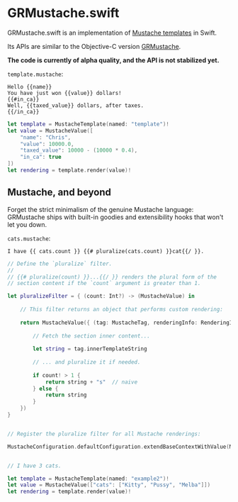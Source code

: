 GRMustache.swift
================

GRMustache.swift is an implementation of [Mustache templates](http://mustache.github.io) in Swift.

Its APIs are similar to the Objective-C version [GRMustache](https://github.com/groue/GRMustache).

**The code is currently of alpha quality, and the API is not stabilized yet.**

`template.mustache`:

    Hello {{name}}
    You have just won {{value}} dollars!
    {{#in_ca}}
    Well, {{taxed_value}} dollars, after taxes.
    {{/in_ca}}

```swift
let template = MustacheTemplate(named: "template")!
let value = MustacheValue([
    "name": "Chris",
    "value": 10000.0,
    "taxed_value": 10000 - (10000 * 0.4),
    "in_ca": true
])
let rendering = template.render(value)!
```

Mustache, and beyond
--------------------

Forget the strict minimalism of the genuine Mustache language: GRMustache ships with built-in goodies and extensibility hooks that won't let you down.

`cats.mustache`:

    I have {{ cats.count }} {{# pluralize(cats.count) }}cat{{/ }}.

```swift
// Define the `pluralize` filter.
//
// {{# pluralize(count) }}...{{/ }} renders the plural form of the
// section content if the `count` argument is greater than 1.

let pluralizeFilter = { (count: Int?) -> (MustacheValue) in
    
    // This filter returns an object that performs custom rendering:
    
    return MustacheValue({ (tag: MustacheTag, renderingInfo: RenderingInfo, contentType: ContentTypePointer, error: NSErrorPointer) -> (String?) in
        
        // Fetch the section inner content...
        
        let string = tag.innerTemplateString
        
        // ... and pluralize it if needed.
        
        if count! > 1 {
            return string + "s"  // naive
        } else {
            return string
        }
    })
}


// Register the pluralize filter for all Mustache renderings:

MustacheConfiguration.defaultConfiguration.extendBaseContextWithValue(MustacheValue(pluralizeFilter), forKey: "pluralize")


// I have 3 cats.

let template = MustacheTemplate(named: "example2")!
let value = MustacheValue(["cats": ["Kitty", "Pussy", "Melba"]])
let rendering = template.render(value)!
```
